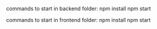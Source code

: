 commands to start in backend folder:
npm install
npm start

commands to start in frontend folder:
npm install
npm start
